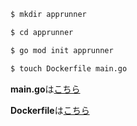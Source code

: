 ```sh
$ mkdir apprunner
```

```sh
$ cd apprunner
```

```sh
$ go mod init apprunner
```

```sh
$ touch Dockerfile main.go
```

**main.go**は[こちら](./src/go/main.go)

**Dockerfile**は[こちら](./src/go/Dockerfile)

